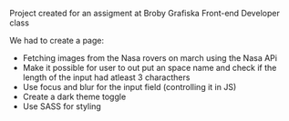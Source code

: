 Project created for an assigment at Broby Grafiska Front-end Developer class

We had to create a page:
 - Fetching images from the Nasa rovers on march using the Nasa APi
 - Make it possible for user to out put an space name and check if the length of the input had atleast 3 characthers
 - Use focus and blur for the input field (controlling it in JS)
 - Create a dark theme toggle
 - Use SASS for styling
